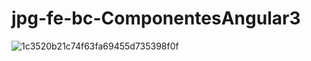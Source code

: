 # jpg-fe-bc-ComponentesAngular3

![1c3520b21c74f63fa69455d735398f0f](https://github.com/GitJanPlata/jpg-fe-bc-ComponentesAngular3/assets/96839905/00c18e0b-2e64-4b87-bfe5-e1197192f58b)
